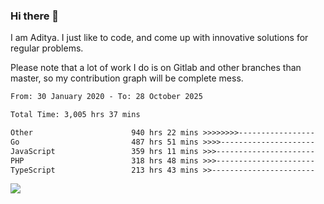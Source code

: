 ### Hi there 👋

I am Aditya. I just like to code, and come up with innovative solutions for regular problems.

Please note that a lot of work I do is on Gitlab and other branches than master, so my contribution graph will be complete mess.

<!--START_SECTION:waka-->

```txt
From: 30 January 2020 - To: 28 October 2025

Total Time: 3,005 hrs 37 mins

Other                      940 hrs 22 mins >>>>>>>>-----------------   31.29 %
Go                         487 hrs 51 mins >>>>---------------------   16.23 %
JavaScript                 359 hrs 11 mins >>>----------------------   11.95 %
PHP                        318 hrs 48 mins >>>----------------------   10.61 %
TypeScript                 213 hrs 43 mins >>-----------------------   07.11 %
```

<!--END_SECTION:waka-->

![](https://komarev.com/ghpvc/?username=BrainBuzzer)
